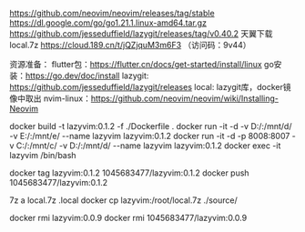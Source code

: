 https://github.com/neovim/neovim/releases/tag/stable
https://dl.google.com/go/go1.21.1.linux-amd64.tar.gz
https://github.com/jesseduffield/lazygit/releases/tag/v0.40.2
天翼下载local.7z https://cloud.189.cn/t/jQZjquM3m6F3 （访问码：9v44）

资源准备：
flutter包：https://flutter.cn/docs/get-started/install/linux
go安装：https://go.dev/doc/install
lazygit: https://github.com/jesseduffield/lazygit/releases
local: lazygit库，docker镜像中取出
nvim-linux：https://github.com/neovim/neovim/wiki/Installing-Neovim

docker build -t lazyvim:0.1.2 -f ./Dockerfile .
docker run -it -d -v D:/:/mnt/d/ -v E:/:/mnt/e/ --name lazyvim lazyvim:0.1.2
docker run -it -d -p 8008:8007 -v C:/:/mnt/c/ -v D:/:/mnt/d/ --name lazyvim lazyvim:0.1.2
docker exec -it lazyvim /bin/bash


docker tag lazyvim:0.1.2 1045683477/lazyvim:0.1.2
docker push 1045683477/lazyvim:0.1.2

7z a local.7z .local
docker cp lazyvim:/root/local.7z ./source/

docker rmi lazyvim:0.0.9
docker rmi 1045683477/lazyvim:0.0.9